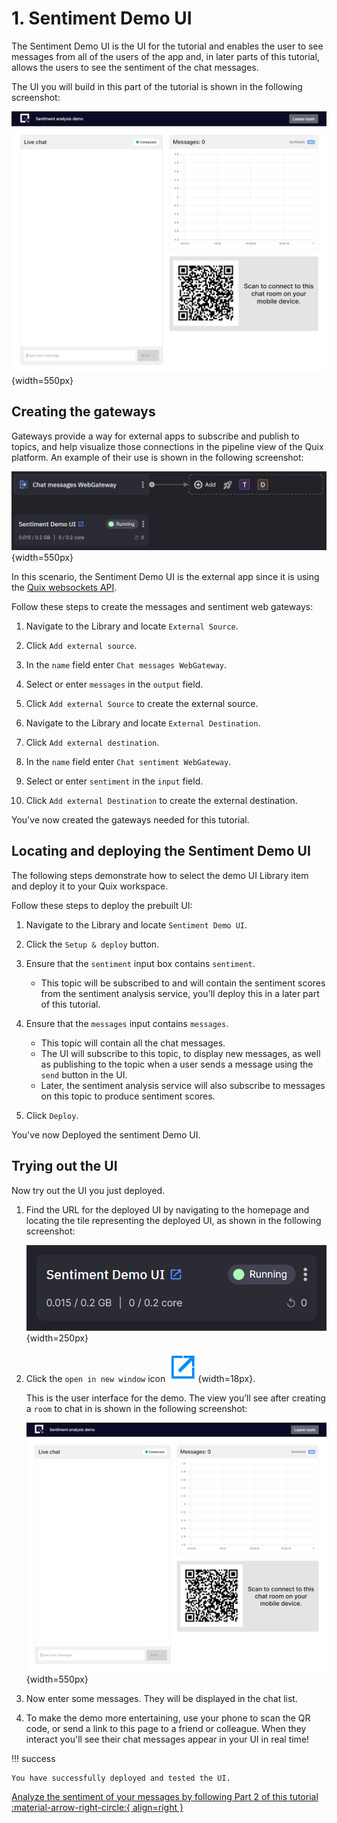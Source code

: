 # 1. Sentiment Demo UI

The Sentiment Demo UI is the UI for the tutorial and enables the user to see messages from all of the users of the app and, in later parts of this tutorial, allows the users to see the sentiment of the chat messages.

The UI you will build in this part of the tutorial is shown in the following screenshot:

![The sentiment analysis demo page](../../images/tutorials/sentiment-analysis-media/image3.png){width=550px}

## Creating the gateways

Gateways provide a way for external apps to subscribe and publish to topics, and help visualize those connections in the pipeline view of the Quix platform. An example of their use is shown in the following screenshot:

![Chat messages webgateway](../../images/tutorials/sentiment-analysis-media/web-gateway.png){width=550px}

In this scenario, the Sentiment Demo UI is the external app since it is using the [Quix websockets API](../../how-to/webapps/read.md).

Follow these steps to create the messages and sentiment web gateways:

1. Navigate to the Library and locate `External Source`.

2. Click `Add external source`.

3. In the `name` field enter `Chat messages WebGateway`. 

4. Select or enter `messages` in the `output` field.

5. Click `Add external Source` to create the external source.

6. Navigate to the Library and locate `External Destination`.

7. Click `Add external destination`.

8. In the `name` field enter `Chat sentiment WebGateway`. 

9. Select or enter `sentiment` in the `input` field.

10. Click `Add external Destination` to create the external destination.

You've now created the gateways needed for this tutorial.

## Locating and deploying the Sentiment Demo UI

The following steps demonstrate how to select the demo UI Library item and deploy it to your Quix workspace. 

Follow these steps to deploy the prebuilt UI:

1. Navigate to the Library and locate `Sentiment Demo UI`.

2. Click the `Setup & deploy` button.

3. Ensure that the `sentiment` input box contains `sentiment`.

	- This topic will be subscribed to and will contain the sentiment scores from the sentiment analysis service, you'll deploy this in a later part of this tutorial.

4. Ensure that the `messages` input contains `messages`.

	- This topic will contain all the chat messages.
	- The UI will subscribe to this topic, to display new messages, as well as publishing to the topic when a user sends a message using the `send` button in the UI.
	- Later, the sentiment analysis service will also subscribe to messages on this topic to produce sentiment scores.

5. Click `Deploy`.

You've now Deployed the sentiment Demo UI.

## Trying out the UI

Now try out the UI you just deployed. 

1. Find the URL for the deployed UI by navigating to the homepage and locating the tile representing the deployed UI, as shown in the following screenshot:

	![Deployed UI tile](../../images/tutorials/sentiment-analysis-media/ui-tile.png){width=250px}

2. Click the `open in new window` icon ![Open in new window icon](../../images/general/open_in_new_window.png){width=18px}.

	This is the user interface for the demo. The view you’ll see after creating a `room` to chat in is shown in the following screenshot:

	![The sentiment analysis demo page](../../images/tutorials/sentiment-analysis-media/image3.png){width=550px}

3. Now enter some messages. They will be displayed in the chat list.

4. To make the demo more entertaining, use your phone to scan the QR code, or send a link to this page to a friend or colleague. When they interact you'll see their chat messages appear in your UI in real time!

!!! success

	You have successfully deployed and tested the UI.

[Analyze the sentiment of your messages by following Part 2 of this tutorial :material-arrow-right-circle:{ align=right }](analyze.md)

